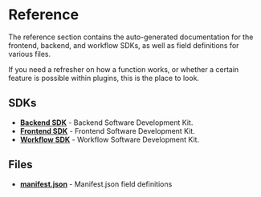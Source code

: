# Reference

The reference section contains the auto-generated documentation for the frontend, backend, and workflow SDKs, as well as field definitions for various files.

If you need a refresher on how a function works, or whether a certain feature is possible within plugins, this is the place to look.

## SDKs

- **[Backend SDK](./sdks/backend/index.md)** - Backend Software Development Kit.
- **[Frontend SDK](./sdks/frontend/index.md)** - Frontend Software Development Kit.
- **[Workflow SDK](./sdks/workflow/index.md)** - Workflow Software Development Kit.

## Files

- **[manifest.json](./manifest.md)** - Manifest.json field definitions
